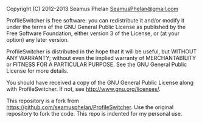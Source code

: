 Copyright (C) 2012-2013 Seamus Phelan <SeamusPhelan@gmail.com>

ProfileSwitcher is free software: you can redistribute it and/or modify
it under the terms of the GNU General Public License as published by
the Free Software Foundation, either version 3 of the License, or
(at your option) any later version.

ProfileSwitcher is distributed in the hope that it will be useful,
but WITHOUT ANY WARRANTY; without even the implied warranty of
MERCHANTABILITY or FITNESS FOR A PARTICULAR PURPOSE.  See the
GNU General Public License for more details.

You should have received a copy of the GNU General Public License
along with ProfileSwitcher.  If not, see <http://www.gnu.org/licenses/>.

This repository is a fork from https://github.com/seamusphelan/ProfileSwitcher. Use the original repository to fork the code. 
This repo is indented for my personal use.
